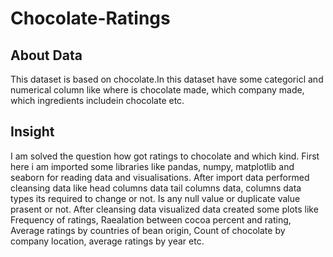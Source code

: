 # Chocolate-Ratings
<h2>About Data</h2>
This dataset is based on chocolate.In this dataset have some categoricl and numerical column like where is chocolate made, which company made, which ingredients includein chocolate etc.

<h2>Insight</h2>
I am solved the question how got ratings to chocolate and which kind.
First here i am imported some libraries like pandas, numpy, matplotlib and seaborn for reading data and visualisations.
After import data performed cleansing data  like head columns data tail columns data, columns data types its required to change or not. Is any null value or duplicate value prasent or not.
After cleansing data visualized data created some plots like Frequency of ratings, Raealation between cocoa percent and rating, Average ratings by countries of bean origin, Count of chocolate by company location, average ratings by year etc. 
